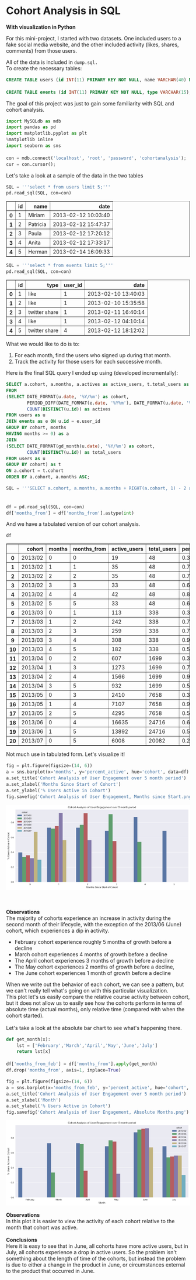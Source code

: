 
# Cohort Analysis in SQL
**With visualization in Python**

For this mini-project, I started with two datasets. One included users to a fake social media website, and the other included activity (likes, shares, comments) from those users. 

All of the data is included in `dump.sql. `
<br>To create the necessary tables:

```SQL
CREATE TABLE users (id INT(11) PRIMARY KEY NOT NULL, name VARCHAR(40) NOT NULL, date DATETIME NOT NULL);

CREATE TABLE events (id INT(11) PRIMARY KEY NOT NULL, type VARCHAR(15), user_id INT(11) NOT NULL, date DATETIME NOT NULL, FOREIGN KEY (user_id) REFERENCES users(id))
```

The goal of this project was just to gain some familiarity with SQL and cohort analysis. 


```python
import MySQLdb as mdb
import pandas as pd
import matplotlib.pyplot as plt
%matplotlib inline
import seaborn as sns

con = mdb.connect('localhost', 'root', 'password', 'cohortanalysis');
cur = con.cursor();
```

Let's take a look at a sample of the data in the two tables


```python
SQL = '''select * from users limit 5;'''
pd.read_sql(SQL, con=con)
```




<div>
<table border="1" class="dataframe">
  <thead>
    <tr style="text-align: right;">
      <th></th>
      <th>id</th>
      <th>name</th>
      <th>date</th>
    </tr>
  </thead>
  <tbody>
    <tr>
      <th>0</th>
      <td>1</td>
      <td>Miriam</td>
      <td>2013-02-12 10:03:40</td>
    </tr>
    <tr>
      <th>1</th>
      <td>2</td>
      <td>Patricia</td>
      <td>2013-02-12 15:47:37</td>
    </tr>
    <tr>
      <th>2</th>
      <td>3</td>
      <td>Paula</td>
      <td>2013-02-12 17:20:12</td>
    </tr>
    <tr>
      <th>3</th>
      <td>4</td>
      <td>Anita</td>
      <td>2013-02-12 17:33:17</td>
    </tr>
    <tr>
      <th>4</th>
      <td>5</td>
      <td>Herman</td>
      <td>2013-02-14 16:09:33</td>
    </tr>
  </tbody>
</table>
</div>




```python
SQL = '''select * from events limit 5;'''
pd.read_sql(SQL, con=con)
```




<div>
<table border="1" class="dataframe">
  <thead>
    <tr style="text-align: right;">
      <th></th>
      <th>id</th>
      <th>type</th>
      <th>user_id</th>
      <th>date</th>
    </tr>
  </thead>
  <tbody>
    <tr>
      <th>0</th>
      <td>1</td>
      <td>like</td>
      <td>1</td>
      <td>2013-02-10 13:40:03</td>
    </tr>
    <tr>
      <th>1</th>
      <td>2</td>
      <td>like</td>
      <td>1</td>
      <td>2013-02-10 15:35:58</td>
    </tr>
    <tr>
      <th>2</th>
      <td>3</td>
      <td>twitter share</td>
      <td>1</td>
      <td>2013-02-11 16:40:14</td>
    </tr>
    <tr>
      <th>3</th>
      <td>4</td>
      <td>like</td>
      <td>1</td>
      <td>2013-02-12 04:10:14</td>
    </tr>
    <tr>
      <th>4</th>
      <td>5</td>
      <td>twitter share</td>
      <td>4</td>
      <td>2013-02-12 18:12:02</td>
    </tr>
  </tbody>
</table>
</div>



What we would like to do is to:
1. For each month, find the users who signed up during that month. 
2. Track the activity for those users for each successive month. 

Here is the final SQL query I ended up using (developed incrementally):

```SQL
SELECT a.cohort, a.months, a.actives as active_users, t.total_users as total_users, a.actives/t.total_users as percent_active
FROM 
(SELECT DATE_FORMAT(u.date, '%Y/%m') as cohort,
        PERIOD_DIFF(DATE_FORMAT(e.date, '%Y%m'), DATE_FORMAT(u.date, '%Y%m')) as months, 
        COUNT(DISTINCT(u.id)) as actives
FROM users as u
JOIN events as e ON u.id = e.user_id
GROUP BY cohort, months
HAVING months >= 0) as a
JOIN 
(SELECT DATE_FORMAT(gd_month(u.date), '%Y/%m') as cohort,
        COUNT(DISTINCT(u.id)) as total_users
FROM users as u
GROUP BY cohort) as t
ON a.cohort = t.cohort
ORDER BY a.cohort, a.months ASC;
```


```python
SQL = '''SELECT a.cohort, a.months, a.months + RIGHT(a.cohort, 1) - 2 as months_from, a.actives as active_users, t.total_users as total_users, a.actives/t.total_users as percent_active FROM (SELECT DATE_FORMAT(u.date, '%Y/%m') as cohort,        PERIOD_DIFF(DATE_FORMAT(e.date, '%Y%m'), DATE_FORMAT(u.date, '%Y%m')) as months,         COUNT(DISTINCT(u.id)) as actives FROM users as u JOIN events as e ON u.id = e.user_id GROUP BY cohort, months HAVING months >= 0) as a JOIN  (SELECT DATE_FORMAT(gd_month(u.date), '%Y/%m') as cohort,         COUNT(DISTINCT(u.id)) as total_users FROM users as u GROUP BY cohort) as t ON a.cohort = t.cohort ORDER BY a.cohort, a.months ASC;'''


df = pd.read_sql(SQL, con=con)
df['months_from'] = df['months_from'].astype(int)
```

And we have a tabulated version of our cohort analysis. 


```python
df
```




<div>
<table border="1" class="dataframe">
  <thead>
    <tr style="text-align: right;">
      <th></th>
      <th>cohort</th>
      <th>months</th>
      <th>months_from</th>
      <th>active_users</th>
      <th>total_users</th>
      <th>percent_active</th>
    </tr>
  </thead>
  <tbody>
    <tr>
      <th>0</th>
      <td>2013/02</td>
      <td>0</td>
      <td>0</td>
      <td>19</td>
      <td>48</td>
      <td>0.3958</td>
    </tr>
    <tr>
      <th>1</th>
      <td>2013/02</td>
      <td>1</td>
      <td>1</td>
      <td>35</td>
      <td>48</td>
      <td>0.7292</td>
    </tr>
    <tr>
      <th>2</th>
      <td>2013/02</td>
      <td>2</td>
      <td>2</td>
      <td>35</td>
      <td>48</td>
      <td>0.7292</td>
    </tr>
    <tr>
      <th>3</th>
      <td>2013/02</td>
      <td>3</td>
      <td>3</td>
      <td>33</td>
      <td>48</td>
      <td>0.6875</td>
    </tr>
    <tr>
      <th>4</th>
      <td>2013/02</td>
      <td>4</td>
      <td>4</td>
      <td>42</td>
      <td>48</td>
      <td>0.8750</td>
    </tr>
    <tr>
      <th>5</th>
      <td>2013/02</td>
      <td>5</td>
      <td>5</td>
      <td>33</td>
      <td>48</td>
      <td>0.6875</td>
    </tr>
    <tr>
      <th>6</th>
      <td>2013/03</td>
      <td>0</td>
      <td>1</td>
      <td>113</td>
      <td>338</td>
      <td>0.3343</td>
    </tr>
    <tr>
      <th>7</th>
      <td>2013/03</td>
      <td>1</td>
      <td>2</td>
      <td>242</td>
      <td>338</td>
      <td>0.7160</td>
    </tr>
    <tr>
      <th>8</th>
      <td>2013/03</td>
      <td>2</td>
      <td>3</td>
      <td>259</td>
      <td>338</td>
      <td>0.7663</td>
    </tr>
    <tr>
      <th>9</th>
      <td>2013/03</td>
      <td>3</td>
      <td>4</td>
      <td>308</td>
      <td>338</td>
      <td>0.9112</td>
    </tr>
    <tr>
      <th>10</th>
      <td>2013/03</td>
      <td>4</td>
      <td>5</td>
      <td>182</td>
      <td>338</td>
      <td>0.5385</td>
    </tr>
    <tr>
      <th>11</th>
      <td>2013/04</td>
      <td>0</td>
      <td>2</td>
      <td>607</td>
      <td>1699</td>
      <td>0.3573</td>
    </tr>
    <tr>
      <th>12</th>
      <td>2013/04</td>
      <td>1</td>
      <td>3</td>
      <td>1273</td>
      <td>1699</td>
      <td>0.7493</td>
    </tr>
    <tr>
      <th>13</th>
      <td>2013/04</td>
      <td>2</td>
      <td>4</td>
      <td>1566</td>
      <td>1699</td>
      <td>0.9217</td>
    </tr>
    <tr>
      <th>14</th>
      <td>2013/04</td>
      <td>3</td>
      <td>5</td>
      <td>932</td>
      <td>1699</td>
      <td>0.5486</td>
    </tr>
    <tr>
      <th>15</th>
      <td>2013/05</td>
      <td>0</td>
      <td>3</td>
      <td>2410</td>
      <td>7658</td>
      <td>0.3147</td>
    </tr>
    <tr>
      <th>16</th>
      <td>2013/05</td>
      <td>1</td>
      <td>4</td>
      <td>7107</td>
      <td>7658</td>
      <td>0.9280</td>
    </tr>
    <tr>
      <th>17</th>
      <td>2013/05</td>
      <td>2</td>
      <td>5</td>
      <td>4295</td>
      <td>7658</td>
      <td>0.5609</td>
    </tr>
    <tr>
      <th>18</th>
      <td>2013/06</td>
      <td>0</td>
      <td>4</td>
      <td>16635</td>
      <td>24716</td>
      <td>0.6730</td>
    </tr>
    <tr>
      <th>19</th>
      <td>2013/06</td>
      <td>1</td>
      <td>5</td>
      <td>13892</td>
      <td>24716</td>
      <td>0.5621</td>
    </tr>
    <tr>
      <th>20</th>
      <td>2013/07</td>
      <td>0</td>
      <td>5</td>
      <td>6008</td>
      <td>20082</td>
      <td>0.2992</td>
    </tr>
  </tbody>
</table>
</div>



Not much use in tabulated form. Let's visualize it!


```python
fig = plt.figure(figsize=(14, 6))
a = sns.barplot(x='months', y='percent_active', hue='cohort', data=df)
a.set_title('Cohort Analysis of User Engagement over 5 month period')
a.set_xlabel('Months Since Start of Cohort')
a.set_ylabel('% Users Active in Cohort')
fig.savefig('Cohort Analysis of User Engagement, Months since Start.png')
```


![png](output_15_0.png)


<br><br>
**Observations**
<br>
The majority of cohorts experience an increase in activity during the second month of their lifecycle, with the exception of the 2013/06 (June) cohort, which experiences a dip in activity. 

- February cohort experience roughly 5 months of growth before a decline 
- March cohort experiences 4 months of growth before a decline
- The April cohort experiences 3 months of growth before a decline
- The May cohort experiences 2 months of growth before a decline, 
- The June cohort experiences 1 month of growth before a decline 

When we write out the behavior of each cohort, we can see a pattern, but we can't really tell what's going on with this particular visualization. 
<br>
This plot let's us easily compare the relative course activity between cohort, but it does not allow us to easily see how the cohorts perform in terms of absolute time (actual months), only relative time (compared with when the cohort started).
<br><br>Let's take a look at the absolute bar chart to see what's happening there. 


```python
def get_month(x):
    lst = ['February','March','April','May','June','July']
    return lst[x]

df['months_from_feb'] = df['months_from'].apply(get_month)
df.drop('months_from', axis=1, inplace=True)
```


```python
fig = plt.figure(figsize=(14, 6))
a = sns.barplot(x='months_from_feb', y='percent_active', hue='cohort', data=df)
a.set_title('Cohort Analysis of User Engagement over 5 month period')
a.set_xlabel('Month')
a.set_ylabel('% Users Active in Cohort')
fig.savefig('Cohort Analysis of User Engagement, Absolute Months.png')
```


![png](output_18_0.png)


**Observations**
<br>
In this plot it is easier to view the activity of each cohort relative to the month that cohort was active. 
<br><br>
**Conclusions**
<br>
Here it is easy to see that in June, all cohorts have more active users, but in July, all cohorts experience a drop in active users. So the problem isn't something about the length of time of the cohorts, but instead the problem is due to either a change in the product in June, or circumstances external to the product that occurred in June. 



```python

```

